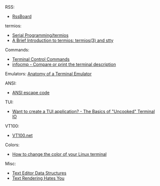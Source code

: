 RSS:
- [RssBoard](https://www.rssboard.org/)

termios:
- [Serial Programming/termios](https://en.wikibooks.org/wiki/Serial_Programming/termios)
- [A Brief Introduction to termios: termios(3) and stty](https://blog.nelhage.com/2009/12/a-brief-introduction-to-termios-termios3-and-stty/)

Commands:
- [Terminal Control Commands](https://linux.die.net/abs-guide/terminalccmds.html)
- [infocmp - Compare or print the terminal description](https://www.ibm.com/docs/en/zos/2.4.0?topic=descriptions-infocmp-compare-print-terminal-description)

Emulators:
[Anatomy of a Terminal Emulator](https://poor.dev/blog/terminal-anatomy/)

ANSI:
- [ANSI escape code](https://en.wikipedia.org/wiki/ANSI_escape_code#Colors)

TUI:
- [Want to create a TUI application? - The Basics of "Uncooked" Terminal IO](https://zig.news/lhp/want-to-create-a-tui-application-the-basics-of-uncooked-terminal-io-17gm)

VT100:
- [VT100.net](https://vt100.net/)

Colors:
- [How to change the color of your Linux terminal](https://opensource.com/article/19/9/linux-terminal-colors)

Misc:
- [Text Editor Data Structures](https://cdacamar.github.io/data%20structures/algorithms/benchmarking/text%20editors/c++/editor-data-structures/?utm_source=programmingdigest&utm_medium&utm_campaign=1663)
- [Text Rendering Hates You](https://faultlore.com/blah/text-hates-you/)
